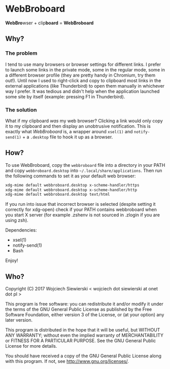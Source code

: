 # WebBroboard

**WebBro**wser + clip**board** = **WebBroboard**

## Why?

### The problem

I tend to use many browsers or browser settings for different links. I
prefer to launch some links in the private mode, some in the regular
mode, some in a different browser profile (they are pretty handy in
Chromium, try them out!). Until now I used to right-click and copy to
clipboard most links in the external applications (like Thunderbird)
to open them manually in whichever way I prefer. It was tedious and
didn't help when the application launched some site by itself
(example: pressing F1 in Thunderbird).

### The solution

What if my clipboard *was* my web browser? Clicking a link would only
copy it to my clipboard and then display an unobtrusive notification.
This is exactly what *WebBroboard* is, a wrapper around `xsel(1)` and
`notify-send(1)` + a `.desktop` file to hook it up as a browser.

## How?

To use WebBroboard, copy the `webbroboard` file into a directory in
your PATH and copy `webbroboard.desktop` into
`~/.local/share/applications`. Then run the following commands to set
it as your default web browser:

```bash
xdg-mime default webbroboard.desktop x-scheme-handler/https
xdg-mime default webbroboard.desktop x-scheme-handler/http
xdg-mime default webbroboard.desktop text/html
```

If you run into issue that incorrect browser is selected (despite
setting it correctly for xdg-open) check if your PATH contains
webbroboard when you start X server (for example .zshenv is not
sourced in .zlogin if you are using zsh).

Dependencies:

- xsel(1)
- notify-send(1)
- Bash

Enjoy!

## Who?

Copyright (C) 2017  Wojciech Siewierski < wojciech dot siewierski at onet dot pl >

This program is free software: you can redistribute it and/or modify
it under the terms of the GNU General Public License as published by
the Free Software Foundation, either version 3 of the License, or
(at your option) any later version.

This program is distributed in the hope that it will be useful,
but WITHOUT ANY WARRANTY; without even the implied warranty of
MERCHANTABILITY or FITNESS FOR A PARTICULAR PURPOSE.  See the
GNU General Public License for more details.

You should have received a copy of the GNU General Public License
along with this program.  If not, see <http://www.gnu.org/licenses/>.
